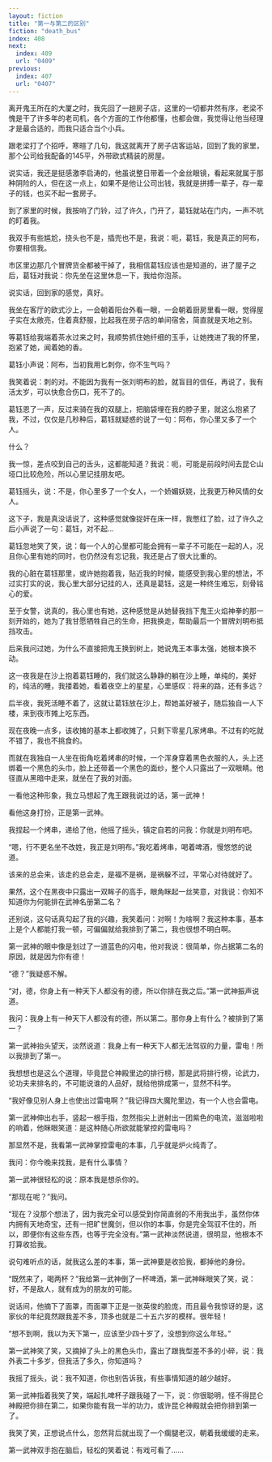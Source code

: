 ```yaml
---
layout: fiction
title: "第一与第二的区别"
fiction: "death_bus"
index: 408
next:
  index: 409
  url: "0409"
previous:
  index: 407
  url: "0407"
---
```

离开鬼王所在的大厦之时，我先回了一趟房子店，这里的一切都井然有序，老梁不愧是干了许多年的老司机，各个方面的工作他都懂，也都会做，我觉得让他当经理才是最合适的，而我只适合当个小兵。

跟老梁打了个招呼，寒暄了几句，我这就离开了房子店客运站，回到了我的家里，那个公司给我配备的145平，外带欧式精装的房屋。

说实话，我还是挺感激李启涛的，他虽说整日带着一个金丝眼镜，看起来就属于那种阴险的人，但在这一点上，如果不是他让公司出钱，我就是拼搏一辈子，存一辈子的钱，也买不起一套房子。

到了家里的时候，我按响了门铃，过了许久，门开了，葛钰就站在门内，一声不吭的盯着我。

我双手有些尴尬，挠头也不是，插兜也不是，我说：呃，葛钰，我是真正的阿布，你要相信我。

市区里边那几个冒牌货全都被干掉了，我相信葛钰应该也是知道的，进了屋子之后，葛钰对我说：你先坐在这里休息一下，我给你泡茶。

说实话，回到家的感觉，真好。

我坐在客厅的欧式沙上，一会朝着阳台外看一眼，一会朝着厨房里看一眼，觉得屋子实在太敞亮，住着真舒服，比起我在房子店的单间宿舍，简直就是天地之别。

等葛钰给我端着茶水过来之时，我顺势抓住她纤细的玉手，让她拽进了我的怀里，抱紧了她，闻着她的香。

葛钰小声说：阿布，当初我用匕刺你，你不生气吗？

我笑着说：刺的对。不能因为我有一张刘明布的脸，就盲目的信任，再说了，我有活太岁，可以快愈合伤口，死不了的。

葛钰恩了一声，反过来骑在我的双腿上，把脑袋埋在我的脖子里，就这么抱紧了我，不过，仅仅是几秒种后，葛钰就疑惑的说了一句：阿布，你心里又多了一个人。

什么？

我一惊，差点咬到自己的舌头，这都能知道？我说：呃，可能是前段时间去昆仑山垭口比较危险，所以心里记挂朋友吧。

葛钰摇头，说：不是，你心里多了一个女人，一个娇媚妖娆，比我更万种风情的女人。

这下子，我是真没话说了，这种感觉就像捉奸在床一样，我憋红了脸，过了许久之后小声说了一句：葛钰，对不起...

葛钰忽地笑了笑，说：每一个人的心里都可能会拥有一辈子不可能在一起的人，况且你心里有她的同时，也仍然没有忘记我，我还是占了很大比重的。

我的心脏在葛钰那里，或许她抱着我，贴近我的时候，能感受到我心里的想法，不过实打实的说，我心里大部分记挂的人，还真是葛钰，这是一种终生难忘，刻骨铭心的爱。

至于女警，说真的，我心里也有她，这种感觉是从她替我挡下鬼王火焰神拳的那一刻开始的，她为了我甘愿牺牲自己的生命，把我换走，帮助最后一个冒牌刘明布抵挡攻击。

后来我问过她，为什么不直接把鬼王换到树上，她说鬼王本事太强，她根本换不动。

这一夜我是在沙上抱着葛钰睡的，我们就这么静静的躺在沙上睡，单纯的，美好的，纯洁的睡，我搂着她，看着夜空上的星星，心里感叹：将来的路，还有多远？

后半夜，我死活睡不着了，这就让葛钰放在沙上，帮她盖好被子，随后独自一人下楼，来到夜市摊上吃东西。

现在夜晚一点多，该收摊的基本上都收摊了，只剩下零星几家烤串。不过有的吃就不错了，我也不挑食的。

而就在我独自一人坐在街角吃着烤串的时候，一个浑身穿着黑色衣服的人，头上还绑着一个黑色的头巾，脸上还带着一个黑色的面纱，整个人只露出了一双眼睛。他径直从黑暗中走来，就坐在了我的对面。

一看他这种形象，我立马想起了鬼王跟我说过的话，第一武神！

看他这身打扮，正是第一武神。

我捏起一个烤串，递给了他，他摇了摇头，镇定自若的问我：你就是刘明布吧。

“嗯，行不更名坐不改姓，我正是刘明布。”我吃着烤串，喝着啤酒，慢悠悠的说道。

该来的总会来，该走的总会走，是福不是祸，是祸躲不过，平常心对待就好了。

果然，这个在黑夜中只露出一双眸子的高手，眼角眯起一丝笑意，对我说：你知不知道你为何能排在武神名册第二名？

还别说，这句话真勾起了我的兴趣，我笑着问：对啊！为啥啊？我这种本事，基本上是个人都能打我一顿，可偏偏就给我排到了第二，我也很想不明白啊。

第一武神的眼中像是划过了一道蓝色的闪电，他对我说：很简单，你占据第二名的原因，就是因为你有德！

“德？”我疑惑不解。

“对，德，你身上有一种天下人都没有的德，所以你排在我之后。”第一武神振声说道。

我问：我身上有一种天下人都没有的德，所以第二。那你身上有什么？被排到了第一？

第一武神抬头望天，淡然说道：我身上有一种天下人都无法驾驭的力量，雷电！所以我排到了第一。

我想想也是这么个道理，毕竟昆仑神殿里边的排行榜，那是武将排行榜，论武力，论功夫来排名的，不可能说谁的人品好，就给他排成第一，显然不科学。

“我好像见别人身上也使出过雷电啊？”我记得四大魔陀里边，有一个人也会雷电。

第一武神伸出右手，竖起一根手指，忽然指尖上迸射出一团紫色的电流，滋滋啦啦的响着，他眯眼笑道：是这种随心所欲就能掌控的雷电吗？

那显然不是，我看第一武神掌控雷电的本事，几乎就是炉火纯青了。

我问：你今晚来找我，是有什么事情？

第一武神很轻松的说：原本我是想杀你的。

“那现在呢？”我问。

“现在？没那个想法了，因为我完全可以感受到你简直弱的不用我出手，虽然你体内拥有天地奇宝，还有一把旷世魔剑，但以你的本事，你是完全驾驭不住的，所以，即便你有这些东西，也等于完全没有。”第一武神淡然说道，很明显，他根本不打算收拾我。

说句难听点的话，就我这么差的本事，第一武神要是收拾我，都掉他的身份。

“既然来了，喝两杯？”我给第一武神倒了一杯啤酒，第一武神眯眼笑了笑，说：好，不是敌人，就有成为的朋友的可能。

说话间，他摘下了面罩，而面罩下正是一张英俊的脸庞，而且最令我惊讶的是，这家伙的年纪竟然跟我差不多，顶多也就是二十五六岁的模样。很年轻！

“想不到啊，我以为天下第一，应该至少四十岁了，没想到你这么年轻。”

第一武神笑了笑，又摘掉了头上的黑色头巾，露出了跟我型差不多的小碎，说：我外表二十多岁，但我活了多久，你知道吗？

我摇了摇头，说：我不知道，你也别告诉我，有些事情知道的越少越好。

第一武神指着我笑了笑，端起扎啤杯子跟我碰了一下，说：你很聪明，怪不得昆仑神殿把你排在第二，如果你能有我一半的功力，或许昆仑神殿就会把你排到第一了。

我笑了笑，正想说点什么，忽然背后就出现了一个瘸腿老汉，朝着我缓缓的走来。

第一武神双手抱在脑后，轻松的笑着说：有戏可看了……
